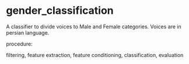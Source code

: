 # gender_classification
A classifier to divide voices to Male and Female categories.
Voices are in persian language.

procedure:

filtering, feature extraction, feature conditioning, classification, evaluation
